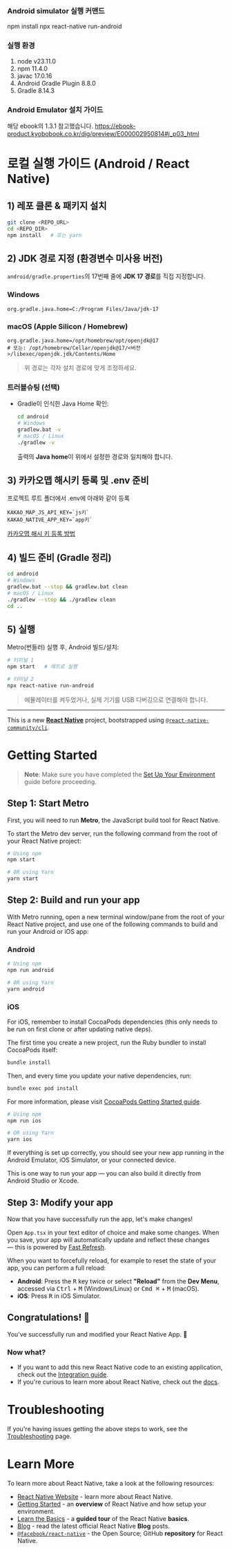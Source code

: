 ### Android simulator 실행 커맨드
npm install
npx react-native run-android

### 실행 환경

1. node v23.11.0
2. npm 11.4.0
3. javac 17.0.16
4. Android Gradle Plugin 8.8.0
5. Gradle 8.14.3

### Android Emulator 설치 가이드
해당 ebook의 1.3.1 참고했습니다.
https://ebook-product.kyobobook.co.kr/dig/preview/E000002950814#j_p03_html


# 로컬 실행 가이드 (Android / React Native)

## 1) 레포 클론 & 패키지 설치

```bash
git clone <REPO_URL>
cd <REPO_DIR>
npm install   # 또는 yarn
```


## 2) JDK 경로 지정 (환경변수 미사용 버전)

`android/gradle.properties`의 17번째 줄에 **JDK 17 경로**를 직접 지정합니다.

### Windows

```properties
org.gradle.java.home=C:/Program Files/Java/jdk-17
```

### macOS (Apple Silicon / Homebrew)

```properties
org.gradle.java.home=/opt/homebrew/opt/openjdk@17
# 또는: /opt/homebrew/Cellar/openjdk@17/<버전>/libexec/openjdk.jdk/Contents/Home
```

> 위 경로는 각자 설치 경로에 맞게 조정하세요.
### 트러블슈팅 (선택)

* Gradle이 인식한 Java Home 확인:

  ```bash
  cd android
  # Windows
  gradlew.bat -v
  # macOS / Linux
  ./gradlew -v
  ```

  출력의 **Java home**이 위에서 설정한 경로와 일치해야 합니다.

## 3) 카카오맵 해시키 등록 및 .env 준비

프로젝트 루트 폴더에서 .env에 아래와 같이 등록
```
KAKAO_MAP_JS_API_KEY=`js키`
KAKAO_NATIVE_APP_KEY=`app키`
```

[카카오맵 해시 키 등록 방법](https://developers.kakao.com/docs/latest/ko/android/getting-started#before-you-begin-add-key-hash)

## 4) 빌드 준비 (Gradle 정리)

```bash
cd android
# Windows
gradlew.bat --stop && gradlew.bat clean
# macOS / Linux
./gradlew --stop && ./gradlew clean
cd ..
```


## 5) 실행

Metro(번들러) 실행 후, Android 빌드/설치:

```bash
# 터미널 1
npm start   # 메트로 실행

# 터미널 2
npx react-native run-android
```

> 에뮬레이터를 켜두었거나, 실제 기기를 USB 디버깅으로 연결해야 합니다.


---


This is a new [**React Native**](https://reactnative.dev) project, bootstrapped using [`@react-native-community/cli`](https://github.com/react-native-community/cli).

# Getting Started

> **Note**: Make sure you have completed the [Set Up Your Environment](https://reactnative.dev/docs/set-up-your-environment) guide before proceeding.

## Step 1: Start Metro

First, you will need to run **Metro**, the JavaScript build tool for React Native.

To start the Metro dev server, run the following command from the root of your React Native project:

```sh
# Using npm
npm start

# OR using Yarn
yarn start
```

## Step 2: Build and run your app

With Metro running, open a new terminal window/pane from the root of your React Native project, and use one of the following commands to build and run your Android or iOS app:

### Android

```sh
# Using npm
npm run android

# OR using Yarn
yarn android
```

### iOS

For iOS, remember to install CocoaPods dependencies (this only needs to be run on first clone or after updating native deps).

The first time you create a new project, run the Ruby bundler to install CocoaPods itself:

```sh
bundle install
```

Then, and every time you update your native dependencies, run:

```sh
bundle exec pod install
```

For more information, please visit [CocoaPods Getting Started guide](https://guides.cocoapods.org/using/getting-started.html).

```sh
# Using npm
npm run ios

# OR using Yarn
yarn ios
```

If everything is set up correctly, you should see your new app running in the Android Emulator, iOS Simulator, or your connected device.

This is one way to run your app — you can also build it directly from Android Studio or Xcode.

## Step 3: Modify your app

Now that you have successfully run the app, let's make changes!

Open `App.tsx` in your text editor of choice and make some changes. When you save, your app will automatically update and reflect these changes — this is powered by [Fast Refresh](https://reactnative.dev/docs/fast-refresh).

When you want to forcefully reload, for example to reset the state of your app, you can perform a full reload:

- **Android**: Press the <kbd>R</kbd> key twice or select **"Reload"** from the **Dev Menu**, accessed via <kbd>Ctrl</kbd> + <kbd>M</kbd> (Windows/Linux) or <kbd>Cmd ⌘</kbd> + <kbd>M</kbd> (macOS).
- **iOS**: Press <kbd>R</kbd> in iOS Simulator.

## Congratulations! :tada:

You've successfully run and modified your React Native App. :partying_face:

### Now what?

- If you want to add this new React Native code to an existing application, check out the [Integration guide](https://reactnative.dev/docs/integration-with-existing-apps).
- If you're curious to learn more about React Native, check out the [docs](https://reactnative.dev/docs/getting-started).

# Troubleshooting

If you're having issues getting the above steps to work, see the [Troubleshooting](https://reactnative.dev/docs/troubleshooting) page.

# Learn More

To learn more about React Native, take a look at the following resources:

- [React Native Website](https://reactnative.dev) - learn more about React Native.
- [Getting Started](https://reactnative.dev/docs/environment-setup) - an **overview** of React Native and how setup your environment.
- [Learn the Basics](https://reactnative.dev/docs/getting-started) - a **guided tour** of the React Native **basics**.
- [Blog](https://reactnative.dev/blog) - read the latest official React Native **Blog** posts.
- [`@facebook/react-native`](https://github.com/facebook/react-native) - the Open Source; GitHub **repository** for React Native.
